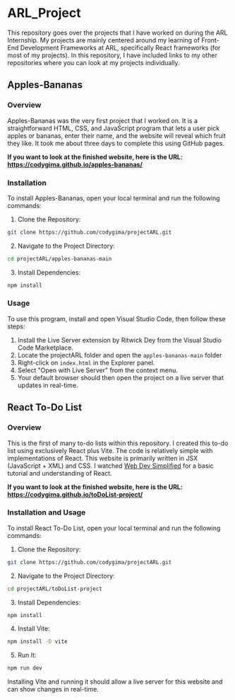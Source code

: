 # ARL_Project

This repository goes over the projects that I have worked on during the ARL Internship. My projects are mainly centered around my learning of Front-End Development Frameworks at ARL, specifically React frameworks (for most of my projects). In this repository, I have included links to my other repositories where you can look at my projects individually.
 
## Apples-Bananas

### Overview
Apples-Bananas was the very first project that I worked on. It is a straightforward HTML, CSS, and JavaScript program that lets a user pick apples or bananas, enter their name, and the website will reveal which fruit they like. It took me about three days to complete this using GitHub pages. 

**If you want to look at the finished website, here is the URL: https://codygima.github.io/apples-bananas/**

### Installation
To install Apples-Bananas, open your local terminal and run the following commands:

1. Clone the Repository:
```bash
git clone https://github.com/codygima/projectARL.git
```
2. Navigate to the Project Directory:
```bash
cd projectARL/apples-bananas-main
```
3. Install Dependencies:
```bash
npm install
```
### Usage
To use this program, install and open Visual Studio Code, then follow these steps:

1. Install the Live Server extension by Ritwick Dey from the Visual Studio Code Marketplace.
2. Locate the projectARL folder and open the `apples-bananas-main` folder
3. Right-click on `index.html` in the Explorer panel.
4. Select "Open with Live Server" from the context menu.
5. Your default browser should then open the project on a live server that updates in real-time.

## React To-Do List

### Overview
This is the first of many to-do lists within this repository. I created this to-do list using exclusively React plus Vite. The code is relatively simple with implementations of React. This website is primarily written in JSX (JavaScript + XML) and CSS. I watched [Web Dev Simplified](https://www.youtube.com/watch?v=Rh3tobg7hEo) for a basic tutorial and understanding of React.

**If you want to look at the finished website, here is the URL: https://codygima.github.io/toDoList-project/**

### Installation and Usage
To install React To-Do List, open your local terminal and run the following commands:

1. Clone the Repository:
```bash
git clone https://github.com/codygima/projectARL.git
```
2. Navigate to the Project Directory:
```bash
cd projectARL/toDoList-project
```
3. Install Dependencies:
```bash
npm install
```
4. Install Vite:
```bash
npm install -D vite
```
5. Run It:
```bash
npm run dev
```
Installing Vite and running it should allow a live server for this website and can show changes in real-time.
